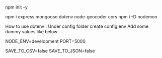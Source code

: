 npm init -y

npm i express mongoose dotenv node-geocoder cors
npm i -D nodemon

How to use dotenv :
Under config folder create config.env
Add some dummy values like below

NODE_ENV=development
PORT=5000

SAVE_TO_CSV=false
SAVE_TO_JSON=false
